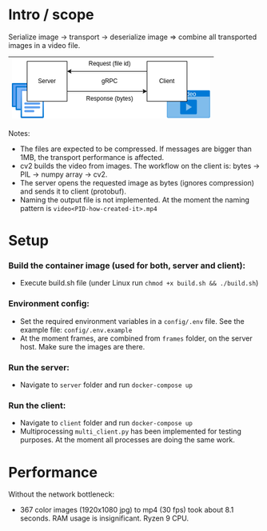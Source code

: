 # Intro / scope

Serialize image -> transport -> deserialize image => combine all transported images in a video file.

| ![](diagram.png)  |
|:-----------------:|



Notes:

- The files are expected to be compressed. If messages are bigger than 1MB, the transport performance is affected.
- cv2 builds the video from images. The workflow on the client is:   bytes -> PIL -> numpy array -> cv2.
- The server opens the requested image as bytes (ignores compression) and sends it to client (protobuf).
- Naming the output file is not implemented. At the moment the naming pattern is `video<PID-how-created-it>.mp4`

# Setup

### Build the container image (used for both, server and client):

- Execute build.sh file (under Linux run `chmod +x build.sh && ./build.sh`)

### Environment config:

- Set the required environment variables in a `config/.env` file. See the example file: `config/.env.example`
- At the moment frames, are combined from `frames` folder, on the server host. Make sure the images are there.

### Run the server:

- Navigate to `server` folder and run `docker-compose up`

### Run the client:

- Navigate to `client` folder and run `docker-compose up`
- Multiprocessing `multi_client.py` has been implemented for testing purposes. At the moment all processes are doing the same work.

# Performance

Without the network bottleneck:

- 367 color images (1920x1080 jpg) to mp4 (30 fps) took about 8.1 seconds. RAM usage is insignificant. Ryzen 9 CPU.
